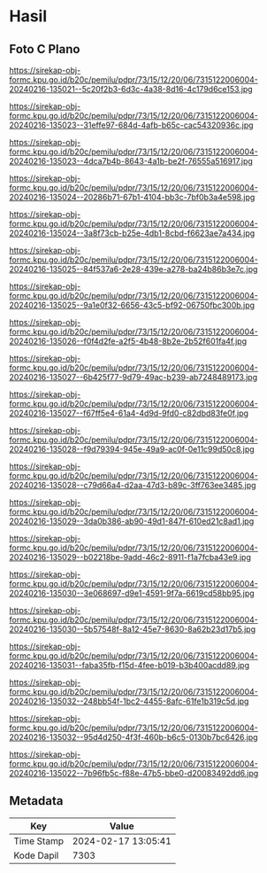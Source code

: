 # Hasil

## Foto C Plano

https://sirekap-obj-formc.kpu.go.id/b20c/pemilu/pdpr/73/15/12/20/06/7315122006004-20240216-135021--5c20f2b3-6d3c-4a38-8d16-4c179d6ce153.jpg

https://sirekap-obj-formc.kpu.go.id/b20c/pemilu/pdpr/73/15/12/20/06/7315122006004-20240216-135023--31effe97-684d-4afb-b65c-cac54320936c.jpg

https://sirekap-obj-formc.kpu.go.id/b20c/pemilu/pdpr/73/15/12/20/06/7315122006004-20240216-135023--4dca7b4b-8643-4a1b-be2f-76555a516917.jpg

https://sirekap-obj-formc.kpu.go.id/b20c/pemilu/pdpr/73/15/12/20/06/7315122006004-20240216-135024--20286b71-67b1-4104-bb3c-7bf0b3a4e598.jpg

https://sirekap-obj-formc.kpu.go.id/b20c/pemilu/pdpr/73/15/12/20/06/7315122006004-20240216-135024--3a8f73cb-b25e-4db1-8cbd-f6623ae7a434.jpg

https://sirekap-obj-formc.kpu.go.id/b20c/pemilu/pdpr/73/15/12/20/06/7315122006004-20240216-135025--84f537a6-2e28-439e-a278-ba24b86b3e7c.jpg

https://sirekap-obj-formc.kpu.go.id/b20c/pemilu/pdpr/73/15/12/20/06/7315122006004-20240216-135025--9a1e0f32-6656-43c5-bf92-06750fbc300b.jpg

https://sirekap-obj-formc.kpu.go.id/b20c/pemilu/pdpr/73/15/12/20/06/7315122006004-20240216-135026--f0f4d2fe-a2f5-4b48-8b2e-2b52f601fa4f.jpg

https://sirekap-obj-formc.kpu.go.id/b20c/pemilu/pdpr/73/15/12/20/06/7315122006004-20240216-135027--6b425f77-9d79-49ac-b239-ab7248489173.jpg

https://sirekap-obj-formc.kpu.go.id/b20c/pemilu/pdpr/73/15/12/20/06/7315122006004-20240216-135027--f67ff5e4-61a4-4d9d-9fd0-c82dbd83fe0f.jpg

https://sirekap-obj-formc.kpu.go.id/b20c/pemilu/pdpr/73/15/12/20/06/7315122006004-20240216-135028--f9d79394-945e-49a9-ac0f-0e11c99d50c8.jpg

https://sirekap-obj-formc.kpu.go.id/b20c/pemilu/pdpr/73/15/12/20/06/7315122006004-20240216-135028--c79d66a4-d2aa-47d3-b89c-3ff763ee3485.jpg

https://sirekap-obj-formc.kpu.go.id/b20c/pemilu/pdpr/73/15/12/20/06/7315122006004-20240216-135029--3da0b386-ab90-49d1-847f-610ed21c8ad1.jpg

https://sirekap-obj-formc.kpu.go.id/b20c/pemilu/pdpr/73/15/12/20/06/7315122006004-20240216-135029--b02218be-9add-46c2-8911-f1a7fcba43e9.jpg

https://sirekap-obj-formc.kpu.go.id/b20c/pemilu/pdpr/73/15/12/20/06/7315122006004-20240216-135030--3e068697-d9e1-4591-9f7a-6619cd58bb95.jpg

https://sirekap-obj-formc.kpu.go.id/b20c/pemilu/pdpr/73/15/12/20/06/7315122006004-20240216-135030--5b57548f-8a12-45e7-8630-8a62b23d17b5.jpg

https://sirekap-obj-formc.kpu.go.id/b20c/pemilu/pdpr/73/15/12/20/06/7315122006004-20240216-135031--faba35fb-f15d-4fee-b019-b3b400acdd89.jpg

https://sirekap-obj-formc.kpu.go.id/b20c/pemilu/pdpr/73/15/12/20/06/7315122006004-20240216-135032--248bb54f-1bc2-4455-8afc-61fe1b319c5d.jpg

https://sirekap-obj-formc.kpu.go.id/b20c/pemilu/pdpr/73/15/12/20/06/7315122006004-20240216-135032--95d4d250-4f3f-460b-b6c5-0130b7bc6426.jpg

https://sirekap-obj-formc.kpu.go.id/b20c/pemilu/pdpr/73/15/12/20/06/7315122006004-20240216-135022--7b96fb5c-f88e-47b5-bbe0-d20083492dd6.jpg


## Metadata

| Key        | Value               |
| ---------- | ------------------- |
| Time Stamp | 2024-02-17 13:05:41 |
| Kode Dapil | 7303                |



